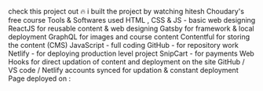 check this project out 🔥
i built the project by watching hitesh Choudary's free course
Tools & Softwares used
HTML , CSS & JS - basic web designing
ReactJS for reusable content & web designing 
Gatsby for framework & local deployment 
GraphQL for images and course content
Contentful for storing the content (CMS)
JavaScript - full coding
GitHub - for repository work
Netlify - for deploying production level project
SnipCart - for payments
Web Hooks for direct updation of content and deployment on the site
GitHub / VS code / Netlify accounts synced for updation & constant deployment
Page deployed on : 
